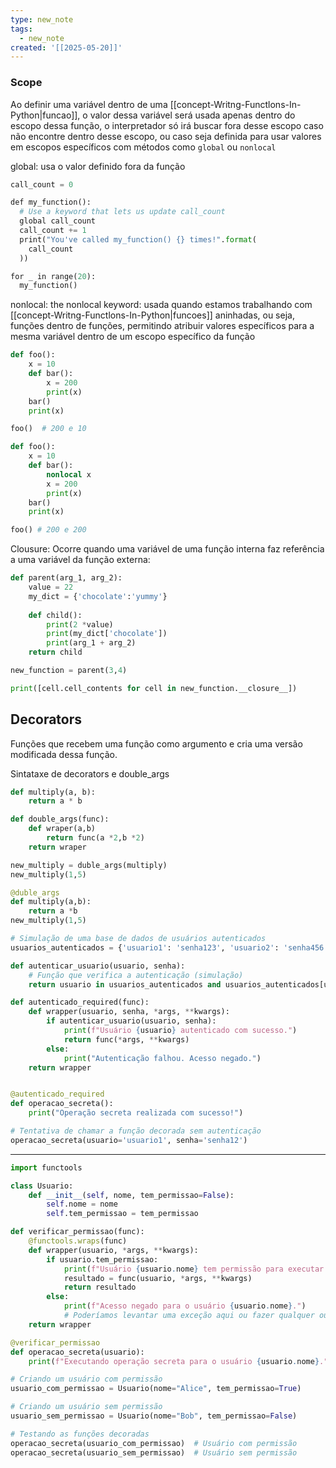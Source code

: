 ```yaml
---
type: new_note
tags:
  - new_note
created: '[[2025-05-20]]'
---
```

### Scope
Ao definir uma variável dentro de uma [[concept-Writng-Functlons-In-Python|funcao]], o valor dessa variável será usada apenas dentro do escopo dessa função, o interpretador só irá buscar fora desse escopo caso não encontre dentro desse escopo, ou caso seja definida para usar valores em escopos específicos com métodos como `global` ou `nonlocal`

global: usa o valor definido fora da função

```python
call_count = 0

def my_function():
  # Use a keyword that lets us update call_count 
  global call_count
  call_count += 1
  print("You've called my_function() {} times!".format(
    call_count
  ))

for _ in range(20):
  my_function()
```


nonlocal:
the nonlocal keyword: usada quando estamos trabalhando com [[concept-Writng-Functlons-In-Python|funcoes]] aninhadas, ou seja, funções dentro de funções, permitindo atribuir valores específicos para a mesma variável dentro de um escopo específico da função

```python
def foo():
    x = 10
    def bar():
        x = 200
        print(x)
    bar()
    print(x)

foo()  # 200 e 10
```

```python
def foo():
    x = 10
    def bar():
        nonlocal x
        x = 200
        print(x)
    bar()
    print(x)

foo() # 200 e 200
```

Clousure:
Ocorre quando uma variável de uma função interna faz referência a uma variável da função externa:

```python
def parent(arg_1, arg_2):
    value = 22
    my_dict = {'chocolate':'yummy'}
    
    def child():
        print(2 *value)
        print(my_dict['chocolate'])
        print(arg_1 + arg_2)
    return child

new_function = parent(3,4)

print([cell.cell_contents for cell in new_function.__closure__])
```




## Decorators
Funções que recebem uma função como argumento e cria uma versão modificada dessa função.

Sintataxe de decorators e double_args 

```python
def multiply(a, b):
    return a * b
```

```python
def double_args(func):
	def wraper(a,b)
		return func(a *2,b *2)
	return wraper

new_multiply = duble_args(multiply)
new_multiply(1,5)
```

```python
@duble_args
def multiply(a,b):
	return a *b
new_multiply(1,5)

```

```python
# Simulação de uma base de dados de usuários autenticados
usuarios_autenticados = {'usuario1': 'senha123', 'usuario2': 'senha456'}

def autenticar_usuario(usuario, senha):
    # Função que verifica a autenticação (simulação)
    return usuario in usuarios_autenticados and usuarios_autenticados[usuario] == senha

def autenticado_required(func):
    def wrapper(usuario, senha, *args, **kwargs):
        if autenticar_usuario(usuario, senha):
            print(f"Usuário {usuario} autenticado com sucesso.")
            return func(*args, **kwargs)
        else:
            print("Autenticação falhou. Acesso negado.")
    return wrapper


@autenticado_required
def operacao_secreta():
    print("Operação secreta realizada com sucesso!")

# Tentativa de chamar a função decorada sem autenticação
operacao_secreta(usuario='usuario1', senha='senha12')
```

---

```python 
import functools

class Usuario:
    def __init__(self, nome, tem_permissao=False):
        self.nome = nome
        self.tem_permissao = tem_permissao

def verificar_permissao(func):
    @functools.wraps(func)
    def wrapper(usuario, *args, **kwargs):
        if usuario.tem_permissao:
            print(f"Usuário {usuario.nome} tem permissão para executar a função.")
            resultado = func(usuario, *args, **kwargs)
            return resultado
        else:
            print(f"Acesso negado para o usuário {usuario.nome}.")
            # Poderíamos levantar uma exceção aqui ou fazer qualquer outra ação desejada.
    return wrapper

@verificar_permissao
def operacao_secreta(usuario):
    print(f"Executando operação secreta para o usuário {usuario.nome}.")

# Criando um usuário com permissão
usuario_com_permissao = Usuario(nome="Alice", tem_permissao=True)

# Criando um usuário sem permissão
usuario_sem_permissao = Usuario(nome="Bob", tem_permissao=False)

# Testando as funções decoradas
operacao_secreta(usuario_com_permissao)  # Usuário com permissão
operacao_secreta(usuario_sem_permissao)  # Usuário sem permissão
```


